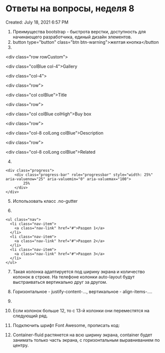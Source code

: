 # Ответы на вопросы, неделя 8

Created: July 18, 2021 6:57 PM

1. Преимущества bootstrap - быстрота верстки, доступность для начинающего разработчика, единый дизайн элементов.
2. button type="button" class="btn btn-warning">желтая кнопка</button
3. 

<style>

.colBlue {

background-color: rgb(143, 156, 196);

margin: 2px;

text-align: center;

}

.colHigh {

height: 368px;

}

.rowCustom {

height: 400px;

}

.colLong {

height: 100px;

}

</style>

</head>

<body>

<div class="container-fluid">

<div class="row rowCustom">

<div class="colBlue col-4">Gallery</div>

<div class="col-4">

<div class="row">

<div class="col colBlue">Title</div>

</div>

<div class="row">

<div class="col colBlue colHigh">Buy box</div>

</div>

</div>

</div>

<div class="row">

<div class="col-8 colLong colBlue">Description</div>

</div>

<div class="row">

<div class="col-8 colLong colBlue">Related</div>

</div>

</div>

</body>

4. 

```
<div class="progress">
    <div class="progress-bar" role="progressbar" style="width: 25%" aria-valuenow="25" aria-valuemin="0" aria-valuemax="100">
        25%
    </div>
</div>
```

5. Использовать класс .no-gutter

6. 

```
<ul class="nav">
  <li class="nav-item">
    <a class="nav-link" href="#">Раздел 1</a>
  </li>
  <li class="nav-item">
    <a class="nav-link" href="#">Раздел 2</a>
  </li>
  <li class="nav-item">
    <a class="nav-link" href="#">Раздел 3</a>
  </li>
</ul>
```

7. Такая колонка адаптируется под ширину экрана и количество колонок в строке. На телефоне колонки auto-layout будут выстраиваться вертикально друг за другом.

8. Горизонтальное - justify-content-..., вертикальное - align-items-....

9. <div class="col-12 col-md-6"></div>

10. Если колонок больше 12, то с 13-й колонки они переместятся на следующий ряд.

11. Подключить шрифт Font Awesome, прописать код: <i class="fa fa-instagram" aria-hidden="true"></i>

12. Container-fluid растянется на всю ширину экрана, container будет занимать только часть экрана, с горизонтальным выравниванием по центру.
